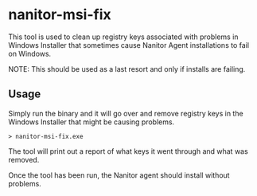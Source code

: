 # nanitor-msi-fix
This tool is used to clean up registry keys associated with problems in Windows Installer that sometimes cause Nanitor Agent installations to fail on Windows.

NOTE: This should be used as a last resort and only if installs are failing.

## Usage
Simply run the binary and it will go over and remove registry keys in the Windows Installer that might be causing problems.
```
> nanitor-msi-fix.exe
```

The tool will print out a report of what keys it went through and what was removed.

Once the tool has been run, the Nanitor agent should install without problems.


